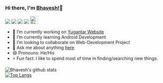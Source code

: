 ### Hi there, I'm <a href="https://bit.ly/bhavesh1129">Bhavesh!</a>👋
<a href=""><img src="https://img.icons8.com/ios-glyphs/33/000000/twitter-squared.png"/></a>            <a href=""><img src="https://img.icons8.com/metro/26/000000/facebook.png"/></a>            <a href=""><img src="https://img.icons8.com/material/28/000000/instagram.png"/></a>            <img src="https://img.icons8.com/material/32/000000/linkedin--v1.png"/>            <a href="https://dev.to/bhavesh1129">
  <img src="https://d2fltix0v2e0sb.cloudfront.net/dev-badge.svg" alt="Bhavesh Garg's DEV Profile" height="26" width="26">
</a>


- 🔭 I’m currently working on <a href="https://bhavesh1129.github.io/Yugantar-Website/">Yugantar Website</a>
- 🌱 I’m currently learning Android Development
- 👯 I’m looking to collaborate on Web-Development Project
- 💬 Ask me about anything <a href="https://github.com/bhavesh1129/bhavesh1129/issues">here</a>
- 😄 Pronouns: He/His
- ⚡ Fun fact: I like to spend most of time in finding/searching new things.

![Bhavesh's github stats](https://github-readme-stats.vercel.app/api?username=bhavesh1129&show_icons=true&theme=jolly)  
[![Top Langs](https://github-readme-stats.vercel.app/api/top-langs/?username=bhavesh1129&layout=compact&theme=jolly)](https://github.com/bhavesh1129/github-readme-stats)
